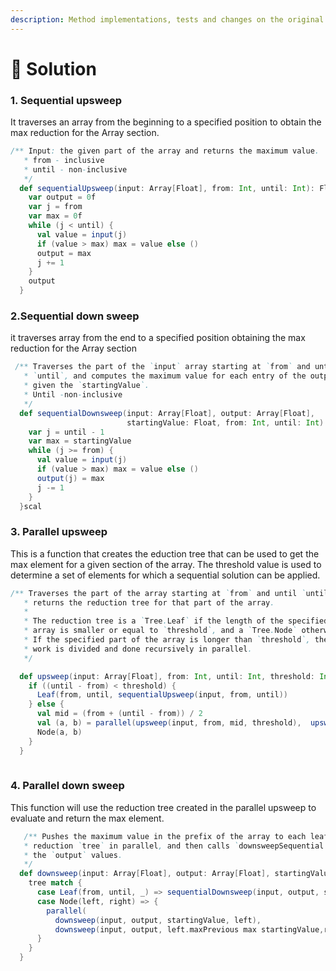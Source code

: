 ```yaml
---
description: Method implementations, tests and changes on the original code
---
```


# 👑 Solution

### 1. Sequential upsweep

It traverses an array from the beginning to a specified position to obtain the max reduction for the Array section.

```scala
/** Input: the given part of the array and returns the maximum value.
   * from - inclusive
   * until - non-inclusive
   */
  def sequentialUpsweep(input: Array[Float], from: Int, until: Int): Float = {
    var output = 0f
    var j = from
    var max = 0f
    while (j < until) {
      val value = input(j)
      if (value > max) max = value else ()
      output = max
      j += 1
    }
    output
  }
```

### 2.Sequential down sweep&#x20;

it traverses array from the end to a specified position obtaining the max reduction for the Array section

```scala
 /** Traverses the part of the `input` array starting at `from` and until
   * `until`, and computes the maximum value for each entry of the output array,
   * given the `startingValue`.
   * Until -non-inclusive
   */
  def sequentialDownsweep(input: Array[Float], output: Array[Float],
                          startingValue: Float, from: Int, until: Int): Unit = {
    var j = until - 1
    var max = startingValue
    while (j >= from) {
      val value = input(j)
      if (value > max) max = value else ()
      output(j) = max
      j -= 1
    }
  }scal
```

### 3. Parallel upsweep

This is a function that creates the eduction tree that can be used to get the max element for a given section of the array. The threshold value is used to determine a set of elements for which a sequential solution can be applied.&#x20;

```scala
/** Traverses the part of the array starting at `from` and until `until`, and
   * returns the reduction tree for that part of the array.
   *
   * The reduction tree is a `Tree.Leaf` if the length of the specified part of the
   * array is smaller or equal to `threshold`, and a `Tree.Node` otherwise.
   * If the specified part of the array is longer than `threshold`, then the
   * work is divided and done recursively in parallel.
   */

  def upsweep(input: Array[Float], from: Int, until: Int, threshold: Int): Tree = {
    if ((until - from) < threshold) {
      Leaf(from, until, sequentialUpsweep(input, from, until))
    } else {
      val mid = (from + (until - from)) / 2
      val (a, b) = parallel(upsweep(input, from, mid, threshold),  upsweep(input, mid, until, threshold))
      Node(a, b)
    }
  }
  
```

### 4. Parallel down sweep

This function will use the reduction tree created in the parallel upsweep to evaluate and return the max element.

```scala
   /** Pushes the maximum value in the prefix of the array to each leaf of the
   * reduction `tree` in parallel, and then calls `downsweepSequential` to write
   * the `output` values.
   */
  def downsweep(input: Array[Float], output: Array[Float], startingValue: Float, tree: Tree): Unit = {
    tree match {
      case Leaf(from, until, _) => sequentialDownsweep(input, output, startingValue, from, until)
      case Node(left, right) => {
        parallel(
          downsweep(input, output, startingValue, left),
          downsweep(input, output, left.maxPrevious max startingValue,right))
      }
    }
  }
```
